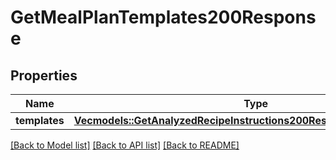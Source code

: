 # GetMealPlanTemplates200Response

## Properties

Name | Type | Description | Notes
------------ | ------------- | ------------- | -------------
**templates** | [**Vec<models::GetAnalyzedRecipeInstructions200ResponseIngredientsInner>**](getAnalyzedRecipeInstructions_200_response_ingredients_inner.md) |  | 

[[Back to Model list]](../README.md#documentation-for-models) [[Back to API list]](../README.md#documentation-for-api-endpoints) [[Back to README]](../README.md)


